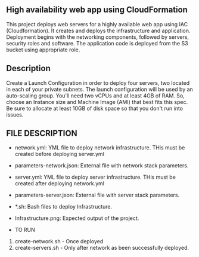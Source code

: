 ## High availability web app using CloudFormation

This project deploys web servers for a highly available web app using IAC (Cloudformation). It creates and deploys the infrastructure and application. Deployment begins with the networking components, followed by servers, security roles and software. The application code is deployed from the S3 bucket using appropriate role.

## Description
Create a Launch Configuration in order to deploy four servers, two located in each of your private subnets. The launch configuration will be used by an auto-scaling group. You'll need two vCPUs and at least 4GB of RAM. So, choose an Instance size and Machine Image (AMI) that best fits this spec. Be sure to allocate at least 10GB of disk space so that you don't run into issues.

## FILE DESCRIPTION
* network.yml: YML file to deploy network infrastructure. THis must be created before deploying server.yml
* parameters-network.json: External file with network stack parameters.
* server.yml: YML file to deploy server infrastructure. THis must be created after deploying network.yml
* parameters-server.json: External file with server stack parameters.
* *.sh: Bash files to deploy Infrastructure.
* Infrastructure.png: Expected output of the project.

* TO RUN
1. create-network.sh - Once deployed
2. create-servers.sh - Only after network as been successfully deployed.